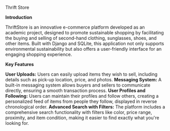 Thrift Store

**Introduction**

ThriftStore is an innovative e-commerce platform developed as an academic project, designed to promote sustainable shopping by facilitating the buying and selling of second-hand clothing, sunglasses, shoes, and other items. Built with Django and SQLite, this application not only supports environmental sustainability but also offers a user-friendly interface for an engaging shopping experience.

**Key Features**

**User Uploads:** Users can easily upload items they wish to sell, including details such as pick-up location, price, and photos.
**Messaging System:** A built-in messaging system allows buyers and sellers to communicate directly, ensuring a smooth transaction process.
**User Profiles and Following:** Users can maintain their profiles and follow others, creating a personalized feed of items from people they follow, displayed in reverse chronological order.
**Advanced Search with Filters:** The platform includes a comprehensive search functionality with filters like color, price range, proximity, and item condition, making it easier to find exactly what you're looking for.
